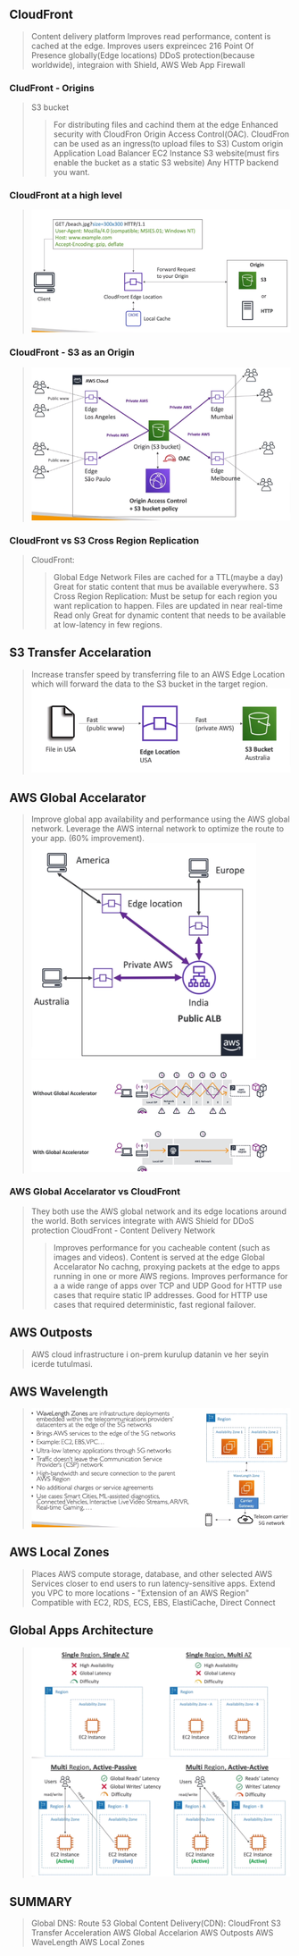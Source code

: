 ## CloudFront
> Content delivery platform
> Improves read performance, content is cached at the
edge.
> Improves users expreincec
> 216 Point Of Presence globally(Edge locations)
DDoS protection(because worldwide), integraion with
Shield, AWS Web App Firewall
### CludFront - Origins
> S3 bucket
>> For distributing files and cachind them at the edge
>> Enhanced security with CloudFron Origin Access
>Control(OAC).
>> CloudFron can be used as an ingress(to upload files to S3)
> Custom origin
>> Application Load Balancer
>> EC2 Instance
>> S3 website(must firs enable the bucket as a static S3 website)
>> Any HTTP backend you want.

### CloudFront at a high level
>![image](<images/Pasted image 20230918224156.png>)
### CloudFront - S3 as an Origin
>![image](<images/Pasted image 20230918224312.png>)

### CloudFront vs S3 Cross Region Replication
>CloudFront:
>> Global Edge Network
>> Files are cached for a TTL(maybe a day)
>> Great for static content that mus be available
>everywhere.
> S3 Cross Region Replication:
>> Must be setup for each region you want replication to
>happen.
>> Files are updated in near real-time
>> Read only
>> Great for dynamic content that needs to be available
>at low-latency in few regions.


## S3 Transfer Accelaration
> Increase transfer speed by transferring file to an AWS
Edge Location which will forward the data to the S3 bucket in the target region.
>![image](<images/Pasted image 20230918225611.png>)

## AWS Global Accelarator
> Improve global app availability and performance using
the AWS global network.
> Leverage the AWS internal network to optimize the route to your app. (60% improvement).\
> ![image](<images/Pasted image 20230918230103.png>)\
>![image](<images/Pasted image 20230918230144.png>)

### AWS Global Accelarator vs CloudFront
> They both use the AWS global network and its edge
locations around the world.
> Both services integrate with AWS Shield for DDoS
protection
> CloudFront - Content Delivery Network
>> Improves performance for you cacheable content (such as images and videos).
>> Content is served at the edge
> Global Accelarator
>> No cachng, proxying packets at the edge to apps
>running in one or more AWS regions.
>> Improves performance for a a wide range of apps
>over TCP and UDP
>> Good for HTTP use cases that require static IP
>addresses.
>> Good for HTTP use cases that required deterministic,
>fast regional failover.


## AWS Outposts
> AWS cloud infrastructure i on-prem kurulup datanin ve her seyin icerde tutulmasi.


## AWS Wavelength
> ![image](<images/Pasted image 20230918231507.png>)

## AWS Local Zones
> Places AWS compute storage, database, and other
selected AWS Services closer to end users to run latency-sensitive apps.
>  Extend you VPC to more locations - "Extension of an
AWS Region"
>  Compatible with EC2, RDS, ECS, EBS, ElastiCache, Direct
Connect

## Global Apps Architecture
> ![image](<images/Pasted image 20230918232041.png>)\
> ![image](<images/Pasted image 20230918232232.png>)


## SUMMARY
> Global DNS: Route 53
> Global Content Delivery(CDN): CloudFront
> S3 Transfer Acceleration
> AWS Global Accelarion
> AWS Outposts
> AWS WaveLength
> AWS Local Zones